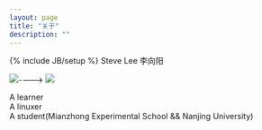 ```yaml
---
layout: page
title: "关于"
description: ""
---
```

{% include JB/setup %}
Steve Lee 李向阳

![](http://dogsteve.com/me2.png)---->
![](http://dogsteve.com/me.png)

A learner  
A linuxer  
A student(Mianzhong Experimental School && Nanjing University)  
